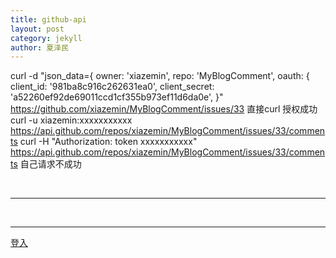 ```yaml
---
title: github-api
layout: post
category: jekyll
author: 夏泽民
---
```

<!-- more -->
curl -d "json_data={
    owner: 'xiazemin',
    repo: 'MyBlogComment',
    oauth: {
        client_id: '981ba8c916c262631ea0',
        client_secret: 'a52260ef92de69011ccd1cf355b973ef11d6da0e',
}"  https://github.com/xiazemin/MyBlogComment/issues/33 
直接curl 授权成功
curl -u xiazemin:xxxxxxxxxxx  https://api.github.com/repos/xiazemin/MyBlogComment/issues/33/comments
curl -H "Authorization: token xxxxxxxxxxx"  https://api.github.com/repos/xiazemin/MyBlogComment/issues/33/comments
自己请求不成功

<script type="text/javascript" src="{{site.baseurl}}/js/utils.js">
</script>
<script type="text/javascript">
//alert(window.location.search);
var search=window.location.search;

function parseQueryString(url)
{
url=decodeURI(url);
var obj={};
var keyvalue=[];
var key="",value=""; 
var paraString=url.substring(url.indexOf("?")+1,url.length).split("&");
for(var i in paraString)
{
keyvalue=paraString[i].split("=");
key=keyvalue[0];
value=keyvalue[1];
obj[key]=value; 
} 
return obj;
}

function loadFun(){
     // alert(search);
     // alert(Query.parse(search));
     code=Query.parse(search).code;
     document.getElementById("code").innerHTML="code:"+code;
    console.log(Query.parse(search));
    if(code){
        //url="https://github.com/login/oauth/access_token?client_id=981ba8c916c262631ea0&client_secret=a52260ef92de69011ccd1cf355b973ef11d6da0e&callback=parseQueryString&code="+code;
         url="https://gh-oauth.imsun.net?client_id=981ba8c916c262631ea0&client_secret=a52260ef92de69011ccd1cf355b973ef11d6da0e&code="+code;
         console.log(url);
    //     var script = document.createElement('script');
    // script.setAttribute('src', url);
    // // 把script标签加入head，此时调用开始
    // document.getElementsByTagName('head')[0].appendChild(script);
    
    $.ajax({
type: "POST",
url: url,
dataType: 'json',
    async: false,
    xhrFields:{
        withCredentials:false
    },
     beforeSend: function(request) {
                       // request.setRequestHeader("Content-Type", "application/json");
                        request.setRequestHeader("Accept","application/json");
                    },
    crossDomain:true,
    success: function(json) {
    console.log(json);//console.log(query);//åconsole.log(json);
    alert(json);
    },
    error: function(e) { 
        console.log(e);
alert(e); 
}
});
    //     $.ajax({
    // type: "GET",
    // url: "https://github.com/login/oauth/access_token?client_id=981ba8c916c262631ea0&client_secret=a52260ef92de69011ccd1cf355b973ef11d6da0e&code="+code,
    // success: function(json) {
    //         console.log(json);
    //          document.getElementById("token").innerHTML="token:"+json.access_token;
    //         alert(json.access_token);
    //         }
    // });
  }
}
</script>
<body onload="loadFun()">
<span id="code"></span>
<br/>
<hr/>
<span id="token"></span>
<br/>
<hr/>

<a href="https://github.com/login/oauth/authorize?scope=public_repo&redirect_uri=https%3a%2f%2fxiazemin.github.io%2fMyBlog%2fjekyll%2f2017%2f09%2f09%2fgithub-api.html&client_id=981ba8c916c262631ea0&client_secret=a52260ef92de69011ccd1cf355b973ef11d6da0e">登入</a>
</body>
<!--script src="https://imsun.github.io/gitment/dist/gitment.browser.js"></script-->
<!--script type="text/javascript">
//postRequest();
try{
    var flightHandler = function(data){
        alert('你查询的航班结果是：票价 ' + data.price + ' 元，' + '余票 ' + data.tickets + ' 张。');
    };
    // 提供jsonp服务的url地址（不管是什么类型的地址，最终生成的返回值都是一段javascript代码）
    var url = "https://github.com/login/oauth/authorize?client_id=981ba8c916c262631ea0";
    // 创建script标签，设置其属性
    var script = document.createElement('script');
    script.setAttribute('src', url);
    // 把script标签加入head，此时调用开始
    document.getElementsByTagName('head')[0].appendChild(script);
    console.log(Query.parse());
}catch(ex){
    console.log(ex);
    console.log(document);
}
//get access code 
</script-->
<!--script type="text/javascript">
$.ajax({
type: "GET",
url: "https://github.com/login/oauth/authorize?scope=public_repo&redirect_uri=https%3a%2f%2fxiazemin.github.io%2fMyBlog%2fjekyll%2f2017%2f09%2f09%2fgithub-api.html&client_id=981ba8c916c262631ea0&client_secret=a52260ef92de69011ccd1cf355b973ef11d6da0e",
//'"+encodeURIComponent("{{site.url}}{{site.baseurl}}/token.html")+"'",
dataType: 'json',
    async: false,
    xhrFields:{
        withCredentials:true
    },
    crossDomain:true,
    success: function(json) {
        alert(Query.parse());
console.log(Query.parse());//console.log(query);//åconsole.log(json);
    }
});
 </script-->
<script type="text/javascript">
//  $.ajax({
//         type: "GET",
//         url:"https://api.github.com/repos/xiazemin/MyBlogComment/issues/33/comments",
//         dataType: 'json',
//         async: false,
//         success: function(json) {
//            console.log(json);
//            console.log(json[json.length-1].body);

// 			if(json.length>0){
// 			   json[json.length-1].body+=1;

// 			   $.ajax({
// 					type: "post",
// 					url:"https://api.github.com/repos/xiazemin/MyBlogComment/issues/33/comments",
// 					dataType: 'json',
// 					async: false,
// 					beforeSend: function(request) {
//             request.setRequestHeader(
//             	"Authorization","token xxxxxxxxxxx");},
// //"Authorization","Basic " + btoa("xiazemin:xxx"));},
// 					//headers: {
//                // "Authorization": "Basic " + btoa("xiazemin :xxxxxxxxxxx")
//            // },
// 					data:{"body": "Me too"},
// 					success: function(json) {
// 					console.log(json);
// 					console.log(json[json.length-1].body);
//                    },
//                    error: function () {
//                 }
// 				});
// 			}


//         }
//     });
 </script>